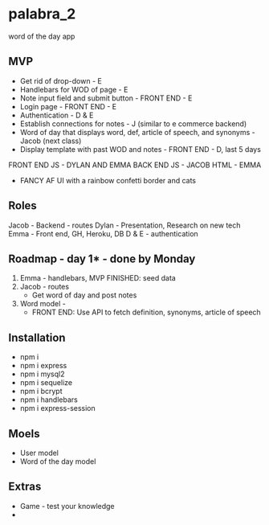 # palabra_2
word of the day app

## MVP
- Get rid of drop-down - E
- Handlebars for WOD of page - E
- Note input field and submit button - FRONT END - E
- Login page - FRONT END - E
- Authentication - D & E
- Establish connections for notes - J (similar to e commerce backend)
- Word of day that displays word, def, article of speech, and synonyms - Jacob (next class)
- Display template with past WOD and notes - FRONT END - D, last 5 days

FRONT END JS - DYLAN AND EMMA
BACK END JS - JACOB
HTML - EMMA

- FANCY AF UI with a rainbow confetti border and cats

## Roles
Jacob - Backend - routes
Dylan - Presentation, Research on new tech
Emma - Front end, GH, Heroku, DB
D & E - authentication

## Roadmap - day 1* - done by Monday 
1. Emma - handlebars, MVP FINISHED: seed data
2. Jacob - routes
    - Get word of day and post notes
3. Word model - 
    - FRONT END: Use API to fetch definition, synonyms, article of speech


## Installation
- npm i
- npm i express
- npm i mysql2
- npm i sequelize 
- npm i bcrypt
- npm i handlebars
- npm i express-session

## Moels
- User model
- Word of the day model

## Extras
- Game - test your knowledge
- 